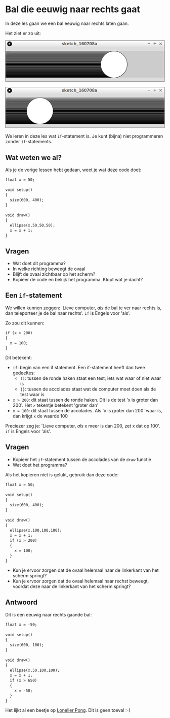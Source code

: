 # Bal die eeuwig naar rechts gaat

In deze les gaan we een bal eeuwig naar rechts laten gaan.

Het ziet er zo uit:

![Bal die eeuwig naar rechts gaat 1](BalEeuwigNaarRechts1.png)

![Bal die eeuwig naar rechts gaat 2](BalEeuwigNaarRechts2.png)

We leren in deze les wat `if`-statement is.
Je kunt (bijna) niet programmeren zonder `if`-statements.

## Wat weten we al?

Als je de vorige lessen hebt gedaan, weet
je wat deze code doet:

```
float x = 50;

void setup()
{
  size(600, 400);
}

void draw()
{
  ellipse(x,50,50,50);
  x = x + 1;
}
```

## Vragen 

 * Wat doet dit programma?
 * In welke richting beweegt de ovaal
 * Blijft de ovaal zichtbaar op het scherm?
 * Kopieer de code en bekijk het programma. Klopt wat je dacht?

## Een `if`-statement

We willen kunnen zeggen: 'Lieve computer, *als* de bal te ver naar rechts is, dan teleporteer je de bal naar rechts'. `if` is Engels voor 'als'.

Zo zou dit kunnen:

```
if (x > 200)
{
  x = 100;
}
```

Dit betekent:

 * `if`: begin van een if statement. Een if-statement heeft dan twee gedeeltes:
   * `()`: tussen de ronde haken staat een test; iets wat waar of niet waar is
   * `{}`: tussen de accolades staat wat de computer moet doen als de test waar is
 * `x > 200`: dit staat tussen de ronde haken. Dit is de test 'x is groter dan 200'. Het `>` tekentje betekent 'groter dan'
 * `x = 100`: dit staat tussen de accolades. Als 'x is groter dan 200' waar is, dan krijgt `x` de waarde 100

Preciezer zeg je: 'Lieve computer, *als* x meer is dan 200, zet x dat op 100'. `if` is Engels voor 'als'.

## Vragen

 * Kopieer het `if`-statement tussen de accolades van de `draw` functie
 * Wat doet het programma?

Als het kopieren niet is gelukt, gebruik dan deze code:

```
float x = 50;

void setup()
{
  size(600, 400);
}

void draw()
{
  ellipse(x,100,100,100);
  x = x + 1;
  if (x > 200)
  {
    x = 100;
  }
}
```

 * Kun je ervoor zorgen dat de ovaal helemaal naar de linkerkant van het scherm springt?
 * Kun je ervoor zorgen dat de ovaal helemaal naar rechst beweegt, voordat deze naar de linkerkant van het scherm springt?


## Antwoord

Dit is een eeuwig naar rechts gaande bal:

```
float x = -50;

void setup()
{
  size(600, 100);
}

void draw()
{
  ellipse(x,50,100,100);
  x = x + 1;
  if (x > 650)
  {
    x = -50;
  }
}
```

Het lijkt al een beetje op [Lonelier Pong](https://github.com/richelbilderbeek/LonelierPong). Dit is geen toeval :-)

